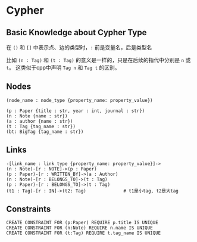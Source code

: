 # Cypher

## Basic Knowledge about Cypher Type

在 `()` 和 `[]` 中表示点、边的类型时，`:` 前是变量名，后是类型名

比如 `(n : Tag)` 和 `(t : Tag)` 的意义是一样的，只是在后续的指代中分别是 `n` 或 `t`。 这类似于cpp中声明 `Tag n` 和 `Tag t` 的区别。

## Nodes

```
(node_name : node_type {property_name: property_value})

(p : Paper {title : str, year : int, journal : str})
(n : Note {name : str})
(a : author {name : str})
(t : Tag {tag_name : str})
(bt: BigTag {tag_name : str})
```

## Links
```
-[link_name : link_type {property_name: property_value}]->
(n : Note)-[r : NOTE]->(p : Paper)
(p : Paper)-[r : WRITTEN_BY]->(a : Author)
(n : Note)-[r : BELONGS_TO]->(t : Tag)
(p : Paper)-[r : BELONGS_TO]->(t : Tag)
(t1 : Tag)-[r : IN]->(t2: Tag)              # t1是小tag, t2是大tag
```

## Constraints

```
CREATE CONSTRAINT FOR (p:Paper) REQUIRE p.title IS UNIQUE
CREATE CONSTRAINT FOR (n:Note) REQUIRE n.name IS UNIQUE
CREATE CONSTRAINT FOR (t:Tag) REQUIRE t.tag_name IS UNIQUE
```

